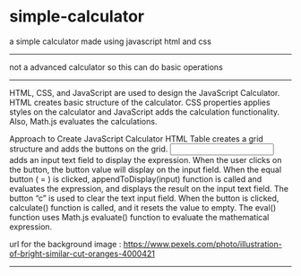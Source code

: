 # simple-calculator

a simple calculator made using javascript html and css

-------------------------------------------------------------------------
  
  
  not a advanced calculator so this can do basic operations 

----------------------------------------------------------------






HTML, CSS, and JavaScript are used to design the JavaScript Calculator. HTML creates basic structure of the calculator. CSS properties applies styles on the calculator and JavaScript adds the calculation functionality. Also, Math.js evaluates the calculations.

 

Approach to Create JavaScript Calculator
HTML Table creates a grid structure and adds the buttons on the grid.
<input type=”text”> adds an input text field to display the expression.
When the user clicks on the button, the button value will display on the input field.
When the equal button ( = ) is clicked, appendToDisplay(input) function is called and evaluates the expression, and displays the result on the input text field.
The button “c” is used to clear the text input field. When the button is clicked, calculate() function is called, and it resets the value to empty.
The eval() function uses Math.js evaluate() function to evaluate the mathematical expression.





url for the background image : https://www.pexels.com/photo/illustration-of-bright-similar-cut-oranges-4000421


---------------------------------------------------------------------------------------------------------------
